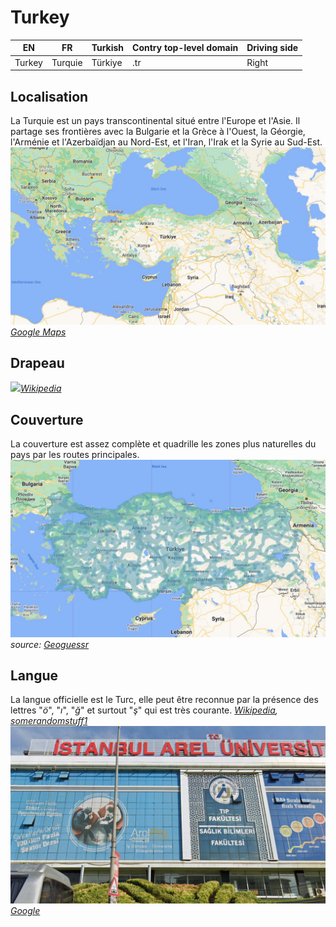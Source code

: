 # Turkey

EN | FR | Turkish | Contry top-level domain | Driving side
--- | --- | --- | --- | ---
Turkey | Turquie | Türkiye  | .tr | Right

## Localisation

La Turquie est un pays transcontinental situé entre l'Europe et l'Asie. Il partage ses frontières avec la Bulgarie et la Grèce à l'Ouest, la Géorgie, l'Arménie et l'Azerbaïdjan au Nord-Est, et l'Iran, l'Irak et la Syrie au Sud-Est.  
<img src="src/tr001.jpg" width="640">
*[Google Maps](https://www.google.com/maps)*

## Drapeau

<img src="https://upload.wikimedia.org/wikipedia/commons/thumb/b/b4/Flag_of_Turkey.svg/1280px-Flag_of_Turkey.svg.png" width="640">*[Wikipedia](https://en.wikipedia.org/wiki/Turkey)*

## Couverture

La couverture est assez complète et quadrille les zones plus naturelles du pays par les routes principales.  
<img src="src/tr002.jpg" width="640">
*source: [Geoguessr](https://www.geoguessr.com/)*

## Langue

La langue officielle est le Turc, elle peut être reconnue par la présence des lettres "*ö*", "*ı*", "*ğ*" et surtout "*ş*" qui est très courante. *[Wikipedia](https://en.wikipedia.org/wiki/Turkish_language), [somerandomstuff1](https://somerandomstuff1.wordpress.com/2019/02/08/geoguessr-the-top-tips-tricks-and-techniques/)*  
<img src="src/tr003.jpg" width="640">
*[Google](https://earth.google.com/web)*
